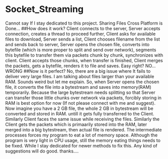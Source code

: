 # Socket_Streaming
Cannot say If I stay dedicated to this project.
Sharing Files Cross Platform is Done... 
##How does it work?
Client connects to the server, Server accepts connection, creates a thread to proceed further, Client asks for available files to download, Server sends a list, Client chooses filename from the list and sends back to server, Server opens the chosen file, converts into bytefile (which is more proper to split and send over network), segments this bytefile to transfer them via packets chunk by chunk, synchronizes with client.
Client accepts those chunks, when transfer is finished, Client merges the packets, gets a bytefile, renders it to file and saves. Easy right? NO... WRONG
##Now is it perfect?
No, there are a big issue where It fails to deliver very large files. I am talking about files larger than your available RAM. Sounds weird but let me explain.
So, when Server opens the chosen file, it converts the file into a bytestream and saves into memory(RAM) temporarily. Because the large bytestream needs splitting so that Server can transfer those little chunks over network via packets, forcibly storing in RAM is best option for now (If not please connect with me and suggest). Now imagine you have a 2 GB file, the whole 2 GB in bytestream will be converted and stored in RAM. untill it gets fully transferred to the Client. Similarly Client faces the same issue while receiving the files. Similarly the Client gets the packets which is primaarily stored into the RAM, later merged into a big bytestream, then actual file is rendered. The intermediate processes forces my program to eat a lot of memory space. Although the program is very light in CPU usage, still the memory eating things needs to be fixed. While I stay dedicated for newer methods to fix this. Any kind of suggestions will do good. thanks....
